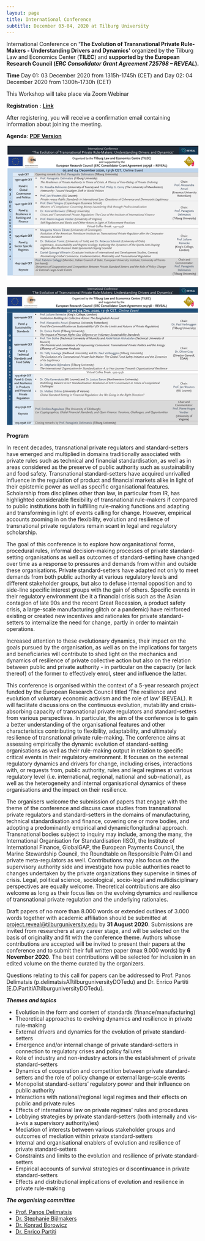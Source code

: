 ```yaml
---
layout: page
title: International Conference
subtitle: December 03-04, 2020 at Tilburg University
---
```

International Conference on **'The Evolution of Transnational Private Rule-Makers - Understanding Drivers and Dynamics'** organized by the Tilburg Law and Economics Center (**TILEC**) and **supported by the European Research Council (*ERC Consolidator Grant Agreement 725798 – REVEAL*).**

**Time**
Day 01: 03 December 2020 from 1315h-1745h (CET)
and
Day 02: 04 December 2020 from 1300h-1730h (CET)

This Workshop will take place via Zoom Webinar

**Registration** : [**Link**](https://tilburguniversity.zoom.us/webinar/register/WN_vfpB2yZlT4CJQlq-4dcAVg)

After registering, you will receive a confirmation email containing information about joining the meeting.

**Agenda**: [**PDF Version**](/filespdf/Programme.pdf)

![Agenda for Day 01](/img/Day01-1-1-1.jpg)

![Agenda for Day 02](/img/Day01-2-2-2.jpg)

**Program**

In recent decades, transnational private regulators and standard-setters have emerged and multiplied in domains traditionally associated with private rules such as technical and financial standardisation, as well as in areas considered as the preserve of public authority such as sustainability and food safety. Transnational standard-setters have acquired unrivalled influence in the regulation of product and financial markets alike in light of their epistemic power as well as specific organisational features. Scholarship from disciplines other than law, in particular from IR, has highlighted considerable flexibility of transnational rule-makers if compared to public institutions both in fulfilling rule-making functions and adapting and transforming in light of events calling for change. However, empirical accounts zooming in on the flexibility, evolution and resilience of transnational private regulators remain scant in legal and regulatory scholarship.

The goal of this conference is to explore how organisational forms, procedural rules, informal decision-making processes of private standard-setting organisations as well as outcomes of standard-setting have changed over time as a response to pressures and demands from within and outside these organisations. Private standard-setters have adapted not only to meet demands from both public authority at various regulatory levels and different stakeholder groups, but also to defuse internal opposition and to side-line specific interest groups with the gain of others. Specific events in their regulatory environment (be it a financial crisis such as the Asian contagion of late 90s and the recent Great Recession, a product safety crisis, a large-scale manufacturing glitch or a pandemic) have reinforced existing or created new incentives and rationales for private standard- setters to internalize the need for change, partly in order to maintain operations.

Increased attention to these evolutionary dynamics, their impact on the goals pursued by the organisation, as well as on the implications for targets and beneficiaries will contribute to shed light on the mechanics and dynamics of resilience of private collective action but also on the relation between public and private authority - in particular on the capacity (or lack thereof) of the former to effectively enrol, steer and influence the latter.

This conference is organised within the context of a 5-year research project funded by the European Research Council titled ‘The resilience and evolution of voluntary economic activism and the role of law’ (REVEAL). It will facilitate discussions on the continuous evolution, mutability and crisis- absorbing capacity of transnational private regulators and standard-setters from various perspectives. In particular, the aim of the conference is to gain a better understanding of the organisational features and other characteristics contributing to flexibility, adaptability, and ultimately resilience of transnational private rule-making. The conference aims at assessing empirically the dynamic evolution of standard-setting organisations as well as their rule-making output in relation to specific critical events in their regulatory environment. It focuses on the external regulatory dynamics and drivers for change, including crises, interactions with, or requests from, public authority, rules and legal regimes at various regulatory level (i.e. international, regional, national and sub-national), as well as the heterogeneity and internal organisational dynamics of these organisations and the impact on their resilience.

The organisers welcome the submission of papers that engage with the theme of the conference and discuss case studies from transnational private regulators and standard-setters in the domains of manufacturing, technical standardisation and finance, covering one or more bodies, and adopting a predominantly empirical and dynamic/longitudinal approach. Transnational bodies subject to inquiry may include, among the many, the International Organisation for Standardisation (ISO), the Institute of International Finance, GlobalGAP, the European Payments Council, the Marine Stewardship Council, the Roundtable on Responsible Palm Oil and private meta-regulators as well. Contributions may also focus on the supervisory authority side and investigate how public authorities react to changes undertaken by the private organizations they supervise in times of crisis. Legal, political science, sociological, socio-legal and multidisciplinary perspectives are equally welcome. Theoretical contributions are also welcome as long as their focus lies on the evolving dynamics and resilience of transnational private regulation and the underlying rationales.

Draft papers of no more than 8.000 words or extended outlines of 3.000 words together with academic affiliation should be submitted at project.reveal@tilburguniversity.edu by **31 August 2020**. Submissions are invited from researchers at any career stage, and will be selected on the basis of originality and fit with the conference theme. Authors whose contributions are accepted will be invited to present their papers at the conference and to submit their full written paper (max 9.000 words) by **6 November 2020**. The best contributions will be selected for inclusion in an edited volume on the theme curated by the organizers.

Questions relating to this call for papers can be addressed to Prof. Panos Delimatsis (p.delimatsisATtilburguniversityDOTedu) and Dr. Enrico Partiti [E.D.PartitiATtilburguniversityDOTedu].

***Themes and topics***
+ Evolution in the form and content of standards (finance/manufacturing)
+ Theoretical approaches to evolving dynamics and resilience in private rule-making
+ External drivers and dynamics for the evolution of private standard-setters
+ Emergence and/or internal change of private standard-setters in connection to regulatory crises and policy failures
+ Role of industry and non-industry actors in the establishment of private standard-setters
+ Dynamics of cooperation and competition between private standard-setters and the role of policy change or external large-scale events
+ Monopolist standard-setters’ regulatory power and their influence on public authority
+ Interactions with national/regional legal regimes and their effects on public and private rules
+ Effects of international law on private regimes’ rules and procedures
+ Lobbying strategies by private standard-setters (both internally and vis-à-vis a supervisory authority/ies)
+ Mediation of interests between various stakeholder groups and outcomes of mediation within private standard-setters
+ Internal and organisational enablers of evolution and resilience of private standard-setters
+ Constraints and limits to the evolution and resilience of private standard-setters
+ Empirical accounts of survival strategies or discontinuance in private standard-setters
+ Effects and distributional implications of evolution and resilience in private rule-making

***The organising committee***
+ [Prof. Panos Delimatsis](https://research.tilburguniversity.edu/en/persons/panagiotis-delimatsis)
+ [Dr. Stephanie Bijlmakers](https://research.tilburguniversity.edu/en/persons/stephanie-bijlmakers)
+ [Dr. Konrad Borowicz](https://research.tilburguniversity.edu/en/persons/maciej-borowicz)
+ [Dr. Enrico Partiti](https://research.tilburguniversity.edu/en/persons/enrico-partiti)
